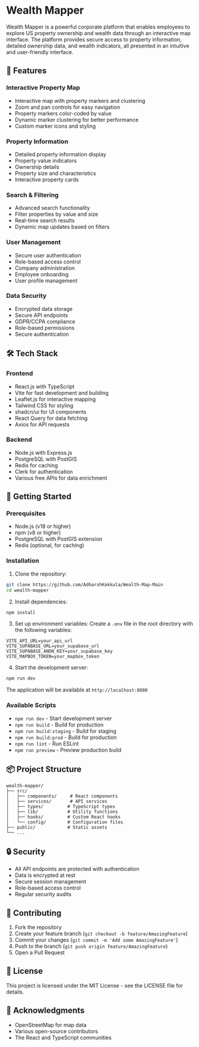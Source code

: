 # Wealth Mapper

Wealth Mapper is a powerful corporate platform that enables employees to explore US property ownership and wealth data through an interactive map interface. The platform provides secure access to property information, detailed ownership data, and wealth indicators, all presented in an intuitive and user-friendly interface.

## 🌟 Features

### Interactive Property Map
- Interactive map with property markers and clustering
- Zoom and pan controls for easy navigation
- Property markers color-coded by value
- Dynamic marker clustering for better performance
- Custom marker icons and styling

### Property Information
- Detailed property information display
- Property value indicators
- Ownership details
- Property size and characteristics
- Interactive property cards

### Search & Filtering
- Advanced search functionality
- Filter properties by value and size
- Real-time search results
- Dynamic map updates based on filters

### User Management
- Secure user authentication
- Role-based access control
- Company administration
- Employee onboarding
- User profile management

### Data Security
- Encrypted data storage
- Secure API endpoints
- GDPR/CCPA compliance
- Role-based permissions
- Secure authentication

## 🛠️ Tech Stack

### Frontend
- React.js with TypeScript
- Vite for fast development and building
- Leaflet.js for interactive mapping
- Tailwind CSS for styling
- shadcn/ui for UI components
- React Query for data fetching
- Axios for API requests

### Backend
- Node.js with Express.js
- PostgreSQL with PostGIS
- Redis for caching
- Clerk for authentication
- Various free APIs for data enrichment

## 🚀 Getting Started

### Prerequisites
- Node.js (v18 or higher)
- npm (v8 or higher)
- PostgreSQL with PostGIS extension
- Redis (optional, for caching)

### Installation

1. Clone the repository:
```bash
git clone https://github.com/AdharshKokkula/Wealth-Map-Main
cd wealth-mapper
```

2. Install dependencies:
```bash
npm install
```

3. Set up environment variables:
Create a `.env` file in the root directory with the following variables:
```env
VITE_API_URL=your_api_url
VITE_SUPABASE_URL=your_supabase_url
VITE_SUPABASE_ANON_KEY=your_supabase_key
VITE_MAPBOX_TOKEN=your_mapbox_token
```

4. Start the development server:
```bash
npm run dev
```

The application will be available at `http://localhost:8080`

### Available Scripts

- `npm run dev` - Start development server
- `npm run build` - Build for production
- `npm run build:staging` - Build for staging
- `npm run build:prod` - Build for production
- `npm run lint` - Run ESLint
- `npm run preview` - Preview production build

## 📦 Project Structure

```
wealth-mapper/
├── src/
│   ├── components/     # React components
│   ├── services/       # API services
│   ├── types/         # TypeScript types
│   ├── lib/           # Utility functions
│   ├── hooks/         # Custom React hooks
│   └── config/        # Configuration files
├── public/            # Static assets
└── ...
```

## 🔒 Security

- All API endpoints are protected with authentication
- Data is encrypted at rest
- Secure session management
- Role-based access control
- Regular security audits

## 🤝 Contributing

1. Fork the repository
2. Create your feature branch (`git checkout -b feature/AmazingFeature`)
3. Commit your changes (`git commit -m 'Add some AmazingFeature'`)
4. Push to the branch (`git push origin feature/AmazingFeature`)
5. Open a Pull Request

## 📝 License

This project is licensed under the MIT License - see the LICENSE file for details.

## 🙏 Acknowledgments

- OpenStreetMap for map data
- Various open-source contributors
- The React and TypeScript communities
